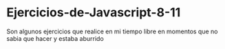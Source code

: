 # Ejercicios-de-Javascript-8-11
Son algunos ejercicios que realice en mi tiempo libre en momentos que no sabia que hacer y estaba aburrido
